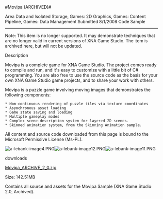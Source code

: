 #Movipa (ARCHIVED)#

Area
Data and Isolated Storage, Games: 2D Graphics, Games: Content Pipeline, Games: Data Management
Submitted
8/1/2008
Code Sample

---

Note: This item is no longer supported. It may demonstrate techniques that are no longer valid in current versions of XNA Game Studio. The item is archived here, but will not be updated.

Description

Movipa is a complete game for XNA Game Studio. The project comes ready to compile and run, and it's easy to customize with a little bit of C# programming. You are also free to use the source code as the basis for your own XNA Game Studio game projects, and to share your work with others.

Movipa is a puzzle game involving moving images that demonstrates the following components:

    * Non-continuous rendering of puzzle tiles via texture coordinates
    * Asynchronous asset loading
    * Game state saving and loading
    * Multiple gameplay modes
    * Complex scene-description system for layered 2D scenes.
    * Skinned animation system, from the Skinning Animation sample.



All content and source code downloaded from this page is bound to the Microsoft Permissive License (Ms-PL).

![a-lebank-image4.PNG](https://github.com/DDReaper/XNAGameStudio/blob/master/Images/a-lebank-image4.PNG)![a-lebank-image12.PNG](https://github.com/DDReaper/XNAGameStudio/blob/master/Images/a-lebank-image12.PNG)![a-lebank-image11.PNG](https://github.com/DDReaper/XNAGameStudio/blob/master/Images/a-lebank-image11.PNG)		

downloads

[Movipa_ARCHIVE_2_0.zip](https://github.com/DDReaper/XNAGameStudio/blob/master/Samples/Movipa_ARCHIVE_2_0.zip?raw=true)

Size: 142.51MB

Contains all source and assets for the Movipa Sample (XNA Game Studio 2.0, Archived). 